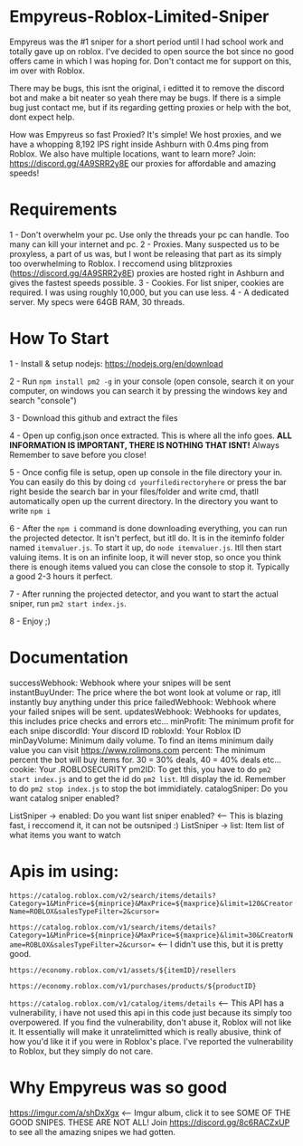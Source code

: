 # Empyreus-Roblox-Limited-Sniper
Empyreus was the #1 sniper for a short period until I had school work and totally gave up on roblox. I've decided to open source the bot since no good offers came in which I was hoping for. Don't contact me for support on this, im over with Roblox.

There may be bugs, this isnt the original, i editted it to remove the discord bot and make a bit neater so yeah there may be bugs. If there is a simple bug just contact me, but if its regarding getting proxies or help with the bot, dont expect help.

How was Empyreus so fast Proxied? It's simple! We host proxies, and we have a whopping 8,192 IPS right inside Ashburn with 0.4ms ping from Roblox. We also have multiple locations, want to learn more? Join: https://discord.gg/4A9SRR2y8E our proxies for affordable and amazing speeds!

# Requirements
1 - Don't overwhelm your pc. Use only the threads your pc can handle. Too many can kill your internet and pc.
2 - Proxies. Many suspected us to be proxyless, a part of us was, but I wont be releasing that part as its simply too overwhelming to Roblox. I reccomend using blitzproxies (https://discord.gg/4A9SRR2y8E) proxies are hosted right in Ashburn and gives the fastest speeds possible.
3 - Cookies. For list sniper, cookies are required. I was using roughly 10,000, but you can use less.
4 - A dedicated server. My specs were 64GB RAM, 30 threads.

# How To Start

1 - Install & setup nodejs: https://nodejs.org/en/download

2 - Run `npm install pm2 -g` in your console (open console, search it on your computer, on windows you can search it by pressing the windows key and search "console")

3 - Download this github and extract the files

4 - Open up config.json once extracted. This is where all the info goes. **ALL INFORMATION IS IMPORTANT, THERE IS NOTHING THAT ISNT!** Always Remember to save before you close!

5 - Once config file is setup, open up console in the file directory your in. You can easily do this by doing `cd yourfiledirectoryhere` or press the bar right beside the search bar in your files/folder and write cmd, thatll automatically open up the current directory. In the directory you want to write `npm i`

6 - After the `npm i` command is done downloading everything, you can run the projected detector. It isn't perfect, but itll do. It is in the iteminfo folder named `itemvaluer.js`. To start it up, do `node itemvaluer.js`. Itll then start valuing items. It is on an infinite loop, it will never stop, so once you think there is enough items valued you can close the console to stop it. Typically a good 2-3 hours it perfect.

7 - After running the projected detector, and you want to start the actual sniper, run `pm2 start index.js`.

8 - Enjoy ;)

# Documentation

successWebhook: Webhook where your snipes will be sent
instantBuyUnder: The price where the bot wont look at volume or rap, itll instantly buy anything under this price
failedWebhook: Webhook where your failed snipes will be sent.
updatesWebhook: Webhooks for updates, this includes price checks and errors etc...
minProfit: The minimum profit for each snipe
discordId: Your discord ID
robloxId: Your Roblox ID
minDayVolume: Minimum daily volume. To find an items minimum daily value you can visit https://www.rolimons.com
percent: The minimum percent the bot will buy items for. 30 = 30% deals, 40 = 40% deals etc...
cookie: Your .ROBLOSECURITY
pm2ID: To get this, you have to do `pm2 start index.js` and to get the id do `pm2 list`. Itll display the id. Remember to do `pm2 stop index.js` to stop the bot immidiately.
catalogSniper: Do you want catalog sniper enabled?

ListSniper -> enabled: Do you want list sniper enabled? <-- This is blazing fast, i reccomend it, it can not be outsniped :)
ListSniper -> list: Item list of what items you want to watch

# Apis im using:
`https://catalog.roblox.com/v2/search/items/details?Category=1&MinPrice=${minprice}&MaxPrice=${maxprice}&limit=120&CreatorName=ROBLOX&salesTypeFilter=2&cursor=`

`https://catalog.roblox.com/v1/search/items/details?Category=1&MinPrice=${minprice}&MaxPrice=${maxprice}&limit=30&CreatorName=ROBLOX&salesTypeFilter=2&cursor=` <-- I didn't use this, but it is pretty good.

`https://economy.roblox.com/v1/assets/${itemID}/resellers`

`https://economy.roblox.com/v1/purchases/products/${productID}`

`https://catalog.roblox.com/v1/catalog/items/details` <-- This API has a vulnerability, i have not used this api in this code just because its simply too overpowered. If you find the vulnerability, don't abuse it, Roblox will not like it. It essentially will make it unratelimitted which is really abusive, think of how you'd like it if you were in Roblox's place. I've reported the vulnerability to Roblox, but they simply do not care.

# Why Empyreus was so good
https://imgur.com/a/shDxXgx <-- Imgur album, click it to see SOME OF THE GOOD SNIPES. THESE ARE NOT ALL! Join https://discord.gg/8c6RACZxUP to see all the amazing snipes we had gotten.
